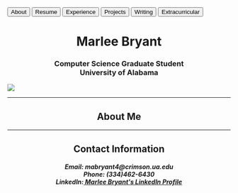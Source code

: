 <html>
  <body>
    <a href="about.html"><button>About</button></a>
    <a href="resume.html"><button>Resume</button></a>
    <a href="experience.html"><button>Experience</button></a>
    <a href="projects.html"><button>Projects</button></a>
    <a href="writing.html"><button>Writing</button></a>
    <a href="extra.html"><button>Extracurricular</button></a>
    <h1 style="text-align:center">Marlee Bryant</h1>
    <h3 style="text-align:center">Computer Science Graduate Student<br>
      University of Alabama<br></h3>
    <img src="https://mabryant4.github.io/profile.jpg.JPG" style="text-align:center">
    <hr>
    <h2 style="text-align:center">About Me</h2>
    <hr>
    <h2 style="text-align:center">Contact Information</h2>
    <h5 style="text-align:center"><b>Email:</b> mabryant4@crimson.ua.edu <br>
    <b>Phone:</b> (334)462-6430 <br>
    <b>LinkedIn:</b><a href="https://www.linkedin.com/in/marlee-bryant"> Marlee Bryant's LinkedIn Profile</a></h5>
  </body>
</html>
